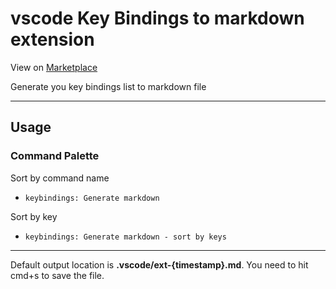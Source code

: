 # vscode Key Bindings to markdown extension

View on [Marketplace](https://marketplace.visualstudio.com/items?itemName=akhaled.key-bindings-to-md)

Generate you key bindings list to markdown file

---

## Usage

### Command Palette

Sort by command name

- `keybindings: Generate markdown`

Sort by key

- `keybindings: Generate markdown - sort by keys`
  
---

Default output location is **.vscode/ext-{timestamp}.md**. You need to hit cmd+s to save the file.
